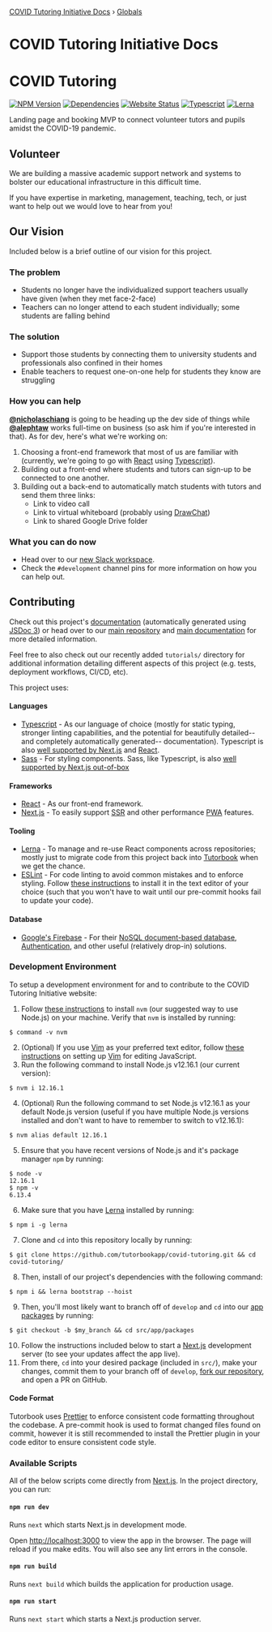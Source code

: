 [COVID Tutoring Initiative Docs](README.md) › [Globals](globals.md)

# COVID Tutoring Initiative Docs

# COVID Tutoring

[![NPM Version](https://img.shields.io/npm/v/@tutorbook/covid?color=brightgreen)](https://npmjs.com/package/@tutorbook/covid)
[![Dependencies](https://img.shields.io/david/tutorbookapp/covid-tutoring)](https://david-dm.org/tutorbookapp/covid-tutoring)
[![Website Status](https://img.shields.io/website?down_color=lightgrey&down_message=down&up_color=brightgreen&up_message=up&url=https%3A%2F%2Fcovidtutoring.org%2F)](https://covidtutoring.org/)
[![Typescript](https://img.shields.io/badge/uses-typescript-orange?styles=flat)](https://www.typescriptlang.org)
[![Lerna](https://img.shields.io/badge/maintained%20with-lerna-cc00ff.svg)](https://lerna.js.org/)

Landing page and booking MVP to connect volunteer tutors and pupils amidst the
COVID-19 pandemic.

## Volunteer

We are building a massive academic support network and systems to bolster our
educational infrastructure in this difficult time.

If you have expertise in marketing, management, teaching, tech, or just want to
help out we would love to hear from you!

## Our Vision

Included below is a brief outline of our vision for this project.

### The problem

- Students no longer have the individualized support teachers usually have given
  (when they met face-2-face)
- Teachers can no longer attend to each student individually; some students are
  falling behind

### The solution

- Support those students by connecting them to university students and
  professionals also confined in their homes
- Enable teachers to request one-on-one help for students they know are
  struggling

### How you can help

[**@nicholaschiang**](https://github.com/nicholaschiang) is going to be heading
up the dev side of things while [**@alephtaw**](https://github.com/alephta)
works full-time on business (so ask him if you're interested in that). As for
dev, here's what we're working on:

1. Choosing a front-end framework that most of us are familiar with (currently,
   we're going to go with [React](https://reactjs.org) using
   [Typescript](https://www.typescriptlang.org/)).
2. Building out a front-end where students and tutors can sign-up to be
   connected to one another.
3. Building out a back-end to automatically match students with tutors and send
   them three links:
   - Link to video call
   - Link to virtual whiteboard (probably using
     [DrawChat](https://github.com/cojapacze/sketchpad))
   - Link to shared Google Drive folder

### What you can do now

- Head over to our [new Slack workspace](https://covidtutoring.slack.com).
- Check the `#development` channel pins for more information on how you can help
  out.

## Contributing

Check out this project's [documentation](https://covidtutoring.org/docs/)
(automatically generated using [JSDoc 3](https://jsdoc.app)) or head over to our
[main repository](https://github.com/tutorbookapp/tutorbook) and [main
documentation](https://tutorbook.app/docs/) for more detailed information.

Feel free to also check out our recently added `tutorials/` directory for
additional information detailing different aspects of this project (e.g. tests,
deployment workflows, CI/CD, etc).

This project uses:

#### Languages

- [Typescript](https://www.typescriptlang.org) - As our language of choice
  (mostly for static typing, stronger linting capabilities, and the potential
  for beautifully detailed--and completely automatically generated--
  documentation). Typescript is also [well supported by
  Next.js](https://nextjs.org/docs/basic-features/typescript) and
  [React](https://reactjs.org/docs/static-type-checking.html#typescript).
- [Sass](https://sass-lang.com) - For styling components. Sass, like Typescript,
  is also [well supported by Next.js
  out-of-box](https://nextjs.org/docs/basic-features/built-in-css-support#sass-support)

#### Frameworks

- [React](https://reactjs.org) - As our front-end framework.
- [Next.js](https://nextjs.org) - To easily support
  [SSR](https://nextjs.org/docs/basic-features/pages#server-side-rendering) and
  other performance [PWA](https://web.dev/progressive-web-apps/) features.

#### Tooling

- [Lerna](https://lerna.js.org/) - To manage and re-use React components across
  repositories; mostly just to migrate code from this project back into
  [Tutorbook](https://tutorbook.app/docs/) when we get the chance.
- [ESLint](https://github.com/eslint/eslint) - For code linting to avoid
  common mistakes and to enforce styling. Follow [these
  instructions](https://eslint.org/docs/user-guide/integrations) to install it
  in the text editor of your choice (such that you won't have to wait until our
  pre-commit hooks fail to update your code).

#### Database

- [Google's Firebase](https://firebase.google.com/) - For their [NoSQL
  document-based database](https://firebase.google.com/products/firestore),
  [Authentication](https://firebase.google.com/products/auth), and other
  useful (relatively drop-in) solutions.

### Development Environment

To setup a development environment for and to contribute to the COVID Tutoring
Initiative website:

1. Follow [these instructions](https://github.com/nvm-sh/nvm#installing-and-updating)
   to install `nvm` (our suggested way to use Node.js) on your
   machine. Verify that `nvm` is installed by running:

```
$ command -v nvm
```

2. (Optional) If you use [Vim](https://vim.org) as your preferred text editor,
   follow [these instructions](https://freshman.tech/vim-javascript/) on setting
   up [Vim](https://vim.org) for editing JavaScript.
3. Run the following command to install Node.js v12.16.1 (our current version):

```
$ nvm i 12.16.1
```

4. (Optional) Run the following command to set Node.js v12.16.1 as your default
   Node.js version (useful if you have multiple Node.js versions installed and
   don't want to have to remember to switch to v12.16.1):

```
$ nvm alias default 12.16.1
```

5. Ensure that you have recent versions of Node.js and it's package manager
   `npm` by running:

```
$ node -v
12.16.1
$ npm -v
6.13.4
```

6. Make sure that you have [Lerna](https://lerna.js.org) installed by running:

```
$ npm i -g lerna
```

7. Clone and `cd` into this repository locally by running:

```
$ git clone https://github.com/tutorbookapp/covid-tutoring.git && cd covid-tutoring/
```

8. Then, install of our project's dependencies with the following command:

```
$ npm i && lerna bootstrap --hoist
```

9. Then, you'll most likely want to branch off of `develop` and `cd` into our
   [app packages](https://npmjs.com/org/tutorbook) by running:

```
$ git checkout -b $my_branch && cd src/app/packages
```

10. Follow the instructions included below to start a
    [Next.js](https://nextjs.org) development server (to see your updates affect
    the app live).
11. From there, `cd` into your desired package (included in `src/`), make your
    changes, commit them to your branch off of `develop`, [fork our
    repository](https://github.com/tutorbookapp/covid-tutoring/fork), and open a
    PR on GitHub.

#### Code Format

Tutorbook uses [Prettier](https://prettier.io/) to enforce consistent code formatting throughout the codebase.
A pre-commit hook is used to format changed files found on commit, however it is still recommended to install the Prettier plugin in your code editor to ensure consistent code style.

### Available Scripts

All of the below scripts come directly from
[Next.js](https://nextjs.org/docs/getting-started). In the project directory,
you can run:

#### `npm run dev`

Runs `next` which starts Next.js in development mode.

Open [http://localhost:3000](http://localhost:3000) to view the app in the
browser. The page will reload if you make edits. You will also see any lint
errors in the console.

#### `npm run build`

Runs `next build` which builds the application for production usage.

#### `npm run start`

Runs `next start` which starts a Next.js production server.

